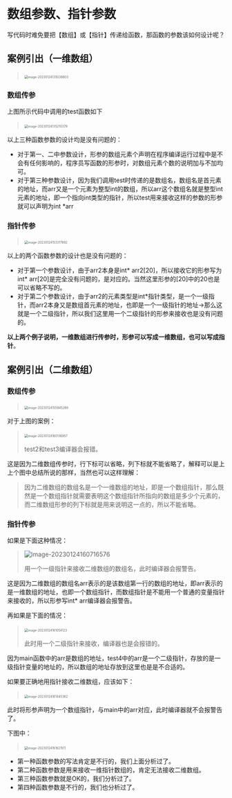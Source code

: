 # 数组参数、指针参数

写代码时难免要把【数组】或【指针】传递给函数，那函数的参数该如何设计呢？

## 案例引出（一维数组）

> ​	<img src="D:\大学\C语言程序设计\C_Learning\C_LearningRecord\数组参数、指针参数\image-20230124135038603.png" alt="image-20230124135038603" style="zoom:50%;" />

### 数组传参

上图所示代码中调用的test函数如下



> ​	<img src="D:\大学\C语言程序设计\C_Learning\C_LearningRecord\数组参数、指针参数\image-20230124135210379-16745399997672.png" alt="image-20230124135210379" style="zoom:50%;" />

以上三种函数参数的设计均是没有问题的：

- 对于第一、二中参数设计，形参的数组元素个声明在程序编译运行过程中是不会有任何影响的，程序员写函数的形参时，对数组元素个数的说明加与不加均可。
- 对于第三种参数设计，因为我们调用test时传递的是数组名，数组名是首元素的地址，而arr又是一个元素为整型int的数组，所以arr这个数组名就是整型int元素的地址，即一个指向int类型的指针，所以test用来接收这样的参数的形参就可以声明为int *arr

### 指针传参

> ​	<img src="D:\大学\C语言程序设计\C_Learning\C_LearningRecord\数组参数、指针参数\image-20230124153317892.png" alt="image-20230124153317892" style="zoom:50%;" />

以上的两个函数参数的设计也是没有问题的：

- 对于第一个参数设计，由于arr2本身是int* arr2[20]，所以接收它的形参写为int* arr[20]是完全没有问题的，是对应的。当然这里形参的[20]中的20也是可以省略不写的。
- 对于第二个参数设计，由于arr2的元素类型是int*指针类型，是一个一级指针，而arr2本身又是数组首元素的地址，也即是一个一级指针的地址->那么这就是一个二级指针，所以我们这里用一个二级指针的形参来接收也是没有问题的。

**以上两个例子说明，一维数组进行传参时，形参可以写成一维数组，也可以写成指针**。

## 案例引出（二维数组）

### 数组传参

> ​	<img src="D:\大学\C语言程序设计\C_Learning\C_LearningRecord\数组参数、指针参数\image-20230124155945269.png" alt="image-20230124155945269" style="zoom:50%;" />

对于上图的案例：

> ​	<img src="D:\大学\C语言程序设计\C_Learning\C_LearningRecord\数组参数、指针参数\image-20230124160136957.png" alt="image-20230124160136957" style="zoom:50%;" />
>
> test2和test3编译器会报错。

这是因为二维数组传参时，行下标可以省略，列下标就不能省略了，解释可以是上上个图中总结所说的那样，当然也可以这样理解：

> 因为二维数组的数组名是一个一维数组的地址，即是一个数组指针，那么既然是一个数组指针就需要表明这个数组指针所指向的数组是多少个元素的，而二维数组形参的列下标就是用来说明这一点的，所以不能省略。

### 指针传参

如果是下面这种情况：

> ![image-20230124160716576](D:\大学\C语言程序设计\C_Learning\C_LearningRecord\数组参数、指针参数\image-20230124160716576.png)
>
> 用一个一级指针来接收二维数组的数组名，此时编译器会报警告。

这是因为二维数组的数组名arr表示的是该数组第一行的数组的地址，即arr表示的是一维数组的地址，也即一个数组指针，而数组指针是不能用一个普通的变量指针来接收的，所以形参写int* arr编译器会报警告。

再如果是下面的情况：

> ​	<img src="D:\大学\C语言程序设计\C_Learning\C_LearningRecord\数组参数、指针参数\image-20230124161054123.png" alt="image-20230124161054123" style="zoom:50%;" />
>
> 此时用一个二级指针来接收，编译器也是会报错的。

因为main函数中的arr是数组的地址，test4中的arr是一个二级指针，存放的是一级指针变量的地址的，所以数组的地址存放到这里也是是不合适的。

如果要正确地用指针接收二维数组，应该如下：

> ​	<img src="D:\大学\C语言程序设计\C_Learning\C_LearningRecord\数组参数、指针参数\image-20230124161445362.png" alt="image-20230124161445362" style="zoom:50%;" />

此时将形参声明为一个数组指针，与main中的arr对应，此时编译器就不会报警告了。

下图中：

> ​	<img src="D:\大学\C语言程序设计\C_Learning\C_LearningRecord\数组参数、指针参数\image-20230124161621511.png" alt="image-20230124161621511" style="zoom:50%;" />

- 第一种函数参数的写法肯定是不行的，我们上面分析过了。
- 第二种函数参数是用来接收一维指针数组的，肯定无法接收二维数组。
- 第三种函数参数就是OK的，我们分析过了。
- 第四种函数参数是不行的，我们也分析过了。